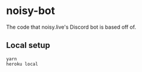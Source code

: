 # noisy-bot

The code that noisy.live's Discord bot is based off of.

## Local setup

```
yarn
heroku local
```
